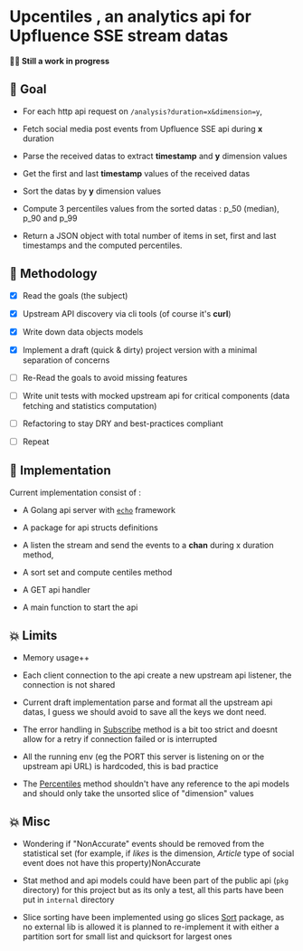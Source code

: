 # Upcentiles , an analytics api for Upfluence SSE stream datas

**🧑‍🔬 Still a work in progress**

## 🥅 Goal

- For each http api request on `/analysis?duration=x&dimension=y`,

- Fetch social media post events from Upfluence SSE api during **x** duration

- Parse the received datas to extract **timestamp** and **y** dimension values

- Get the first and last **timestamp** values of the received datas

- Sort the datas by **y** dimension values

- Compute 3 percentiles values from the sorted datas : p_50 (median), p_90 and p_99

- Return a JSON object with total number of items in set, first and last timestamps and the computed percentiles.

## 📓 Methodology

- [x] Read the goals (the subject)

- [x] Upstream API discovery via cli tools (of course it's **curl**)

- [x] Write down data objects models

- [x] Implement a draft (quick & dirty) project version with a minimal separation of concerns

- [ ] Re-Read the goals to avoid missing features

- [ ] Write unit tests with mocked upstream api for critical components (data fetching and statistics computation)

- [ ] Refactoring to stay DRY and best-practices compliant

- [ ] Repeat

## 📓 Implementation

Current implementation consist of :

- A Golang api server with [`echo`](https://pkg.go.dev/github.com/labstack/echo/v4) framework

- A package for api structs definitions

- A listen the stream and send the events to a **chan** during x duration method,

- A sort set and compute centiles method

- A GET api handler

- A main function to start the api

## 💥 Limits

- Memory usage++

- Each client connection to the api create a new upstream api listener, the connection is not shared

- Current draft implementation parse and format all the upstream api datas, I guess we should avoid to save all the keys we dont need.

- The error handling in [Subscribe](./internal/upfluence/subscribe.go) method is a bit too strict and doesnt allow for a retry if connection failed or is interrupted

- All the running env (eg the PORT this server is listening on or the upstream api URL) is hardcoded, this is bad practice

- The [Percentiles](./internal/stats/stats.go) method shouldn't have any reference to the api models and should only take the unsorted slice of "dimension" values

## 💥 Misc

- Wondering if "NonAccurate" events should be removed from the statistical set (for example, if _likes_ is the dimension, _Article_ type of social event does not have this property)NonAccurate

- Stat method and api models could have been part of the public api (`pkg` directory) for this project but as its only a test, all this parts have been put in `internal` directory

- Slice sorting have been implemented using go slices [Sort](https://pkg.go.dev/slices#Sort) package, as no external lib is allowed it is planned to re-implement it with either a partition sort for small list and quicksort for largest ones

